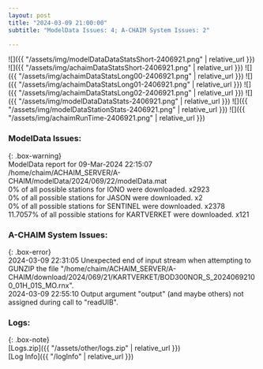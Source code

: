 ```yaml
---
layout: post
title: "2024-03-09 21:00:00"
subtitle: "ModelData Issues: 4; A-CHAIM System Issues: 2"

---
```


![]({{ "/assets/img/modelDataDataStatsShort-2406921.png" | relative_url }})
![]({{ "/assets/img/achaimDataStatsShort-2406921.png" | relative_url }})
![]({{ "/assets/img/achaimDataStatsLong00-2406921.png" | relative_url }})
![]({{ "/assets/img/achaimDataStatsLong01-2406921.png" | relative_url }})
![]({{ "/assets/img/achaimDataStatsLong02-2406921.png" | relative_url }})
![]({{ "/assets/img/modelDataDataStats-2406921.png" | relative_url }})
![]({{ "/assets/img/modelDataStationStats-2406921.png" | relative_url }})
![]({{ "/assets/img/achaimRunTime-2406921.png" | relative_url }})


### ModelData Issues:  
  
{: .box-warning}  
 ModelData report for 09-Mar-2024 22:15:07   
 /home/chaim/ACHAIM_SERVER/A-CHAIM/modelData/2024/069/22/modelData.mat   
 0% of all possible stations for IONO were downloaded. x2923   
 0% of all possible stations for JASON were downloaded. x2   
 0% of all possible stations for SENTINEL were downloaded. x2378   
 11.7057% of all possible stations for KARTVERKET were downloaded. x121   
  
### A-CHAIM System Issues:  
  
{: .box-error}  
2024-03-09 22:31:05 Unexpected end of input stream when attempting to GUNZIP the file "/home/chaim/ACHAIM_SERVER/A-CHAIM/download/2024/069/21/KARTVERKET/BOD300NOR_S_20240692100_01H_01S_MO.rnx".  
2024-03-09 22:55:10 Output argument "output" (and maybe others) not assigned during call to "readUIB".  

### Logs:  
  
{: .box-note}  
[Logs.zip]({{ "/assets/other/logs.zip" | relative_url }})  
[Log Info]({{ "/logInfo" | relative_url }})  
